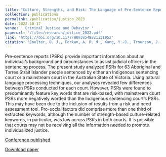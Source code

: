 ```yaml
---
title: "Culture, Strengths, and Risk: The Language of Pre-Sentence Reports in Indigenous Sentencing Courts and Mainstream Courts (2023)"
collection: publications
permalink: /publication/justice_2023
date: 2022-10-17
venue: ' Criminal Justice and Behavior '
paperurl: '/files/research/justice_2022.pdf'
link: 'https://doi.org/10.1177/00938548221131952'
citation: 'Coulter, D. J., Forkan, A. R. M., Kang, Y.-B., Trounson, J. S., Anthony, T., Marchetti, E., & Shepherd, S. M. (2023). Culture, Strengths, and Risk: The Language of Pre-Sentence Reports in Indigenous Sentencing Courts and Mainstream Courts. Criminal Justice and Behavior, 50(1), 76–100.'
---
```


Pre-sentence reports (PSRs) provide important information about an individual’s background and circumstances to assist judicial officers in the sentencing process. The present study analyzed PSRs for 63 Aboriginal and Torres Strait Islander people sentenced by either an Indigenous sentencing court or a mainstream court in the Australian State of Victoria. Using natural language processing techniques, our analyses revealed few differences between PSRs conducted for each court. However, PSRs were found to predominantly feature key words that are risk-based, with mainstream court PSRs more negatively worded than the Indigenous sentencing court’s PSRs. This may have been due to the inclusion of results from a risk and need assessment tool. Pro-social factors did comprise more than one third of extracted keywords, although the number of strength-based culture-related keywords, in particular, was low across PSRs in both courts. It is possible that courts may not be receiving all the information needed to promote individualized justice.

[Conference published](https://doi.org/10.1177/00938548221131952)

[Download paper](/files/research/justice_2023.pdf)